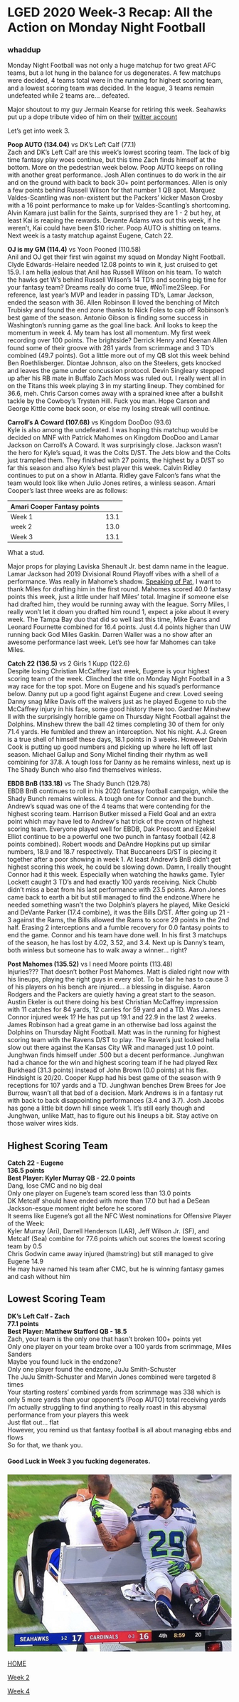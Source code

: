 # LGED 2020 Week-3 Recap: All the Action on Monday Night Football

### whaddup
Monday Night Football was not only a huge matchup for two great AFC teams, but a lot hung in the balance for us degenerates. A few matchups were decided, 
4 teams total were in the running for highest scoring team, and a lowest scoring team was decided. In the league, 3 teams remain undefeated while 2 teams are... defeated.

Major shoutout to my guy Jermain Kearse for retiring this week. Seahawks put up a dope tribute video of him on their [twitter account](https://twitter.com/Seahawks/status/1311000575631261696?s=20)

Let’s get into week 3.


**Poop AUTO (134.04)** vs DK’s Left Calf (77.1)\
Zach and DK’s Left Calf are this week’s lowest scoring team. The lack of big time fantasy play woes continue, but this time Zach finds himself at the bottom. More on the pedestrian week below. Poop AUTO keeps on rolling with another great performance. Josh Allen continues to do work in the air and on the ground with back to back 30+ point performances. Allen is only a few points behind Russell Wilson for that number 1 QB spot. Marquez Valdes-Scantling was non-existent but the Packers’ kicker Mason Crosby with a 16 point performance to make up for Valdes-Scantling’s shortcoming. Alvin Kamara just ballin for the Saints, surprised they are 1 - 2 but hey, at least Kai is reaping the rewards. Devante Adams was out this week, if he weren’t, Kai could have been $10 richer. Poop AUTO is shitting on teams. Next week is a tasty matchup against Eugene, Catch 22.


**OJ is my GM (114.4)** vs Yoon Pooned (110.58)\
Anil and OJ get their first win against my squad on Monday Night Football. Clyde Edwards-Helaire needed 12.08 points to win it, just cruised to get 15.9. I am hella jealous that Anil has Russell Wilson on his team. To watch the hawks get W’s behind Russell Wilson’s 14 TD’s and scoring big time for your fantasy team? Dreams really do come true, #NoTime2Sleep. For reference, last year’s MVP and leader in passing TD’s, Lamar Jackson, ended the season with 36. Allen Robinson II loved the benching of Mitch Trubisky and found the end zone thanks to Nick Foles to cap off Robinson’s best game of the season. Antonio Gibson is finding some success in Washington’s running game as the goal line back. Anil looks to keep the momentum in week 4. My team has lost all momentum. My first week recording over 100 points. The brightside? Derrick Henry and Keenan Allen found some of their groove with 281 yards from scrimmage and 3 TD’s combined (49.7 points). Got a little more out of my QB slot this week behind Ben Roethlisberger. Diontae Johnson, also on the Steelers, gets knocked and leaves the game under concussion protocol. Devin Singleary stepped up after his RB mate in Buffalo Zach Moss was ruled out. I really went all in on the Titans this week playing 3 in my starting lineup. They combined for 36.6, meh. Chris Carson comes away with a sprained knee after a bullshit tackle by the Cowboy’s Trysten Hill. Fuck you man. Hope Carson and George Kittle come back soon, or else my losing streak will continue.


**Carroll’s A Coward (107.68)** vs Kingdom DooDoo (93.6)\
Kyle is also among the undefeated. I was hoping this matchup would be decided on MNF with Patrick Mahomes on Kingdom DooDoo and Lamar Jackson on Carroll’s A Coward. It was surprisingly close. Jackson wasn’t the hero for Kyle’s squad, it was the Colts D/ST. The Jets blow and the Colts just trampled them. They finished with 27 points, the highest by a D/ST so far this season and also Kyle’s best player this week. Calvin Ridley continues to put on a show in Atlanta. Ridley gave Falcon’s fans what the team would look like when Julio Jones retires, a winless season. Amari Cooper’s last three weeks are as follows:


| Amari Cooper Fantasy points |           |
| --------------------------- |:---------:|
| Week 1                      | 13.1      |
| week 2                      | 13.0      |
| Week 3                      | 13.1      |


What a stud.

Major props for playing Laviska Shenault Jr. best damn name in the league. Lamar Jackson had 2019 Divisional Round Playoff vibes with a shell of a performance. Was really in Mahome’s shadow. [Speaking of Pat](https://twitter.com/tootgail/status/1310751505901850624?s=20), I want to thank Miles for drafting him in the first round. Mahomes scored 40.0 fantasy points this week, just a little under half Miles’ total. Imagine if someone else had drafted him, they would be running away with the league. Sorry Miles, I really won’t let it down you drafted him round 1, expect a joke about it every week. The Tampa Bay duo that did so well last this time, Mike Evans and Leonard Fournette combined for 16.4 points. Just 4.4 points higher than UW running back God Miles Gaskin. Darren Waller was a no show after an awesome performance last week. Let’s see how far Mahomes can take Miles.


**Catch 22 (136.5)** vs 2 Girls 1 Kupp (122.6)\
Despite losing Christian McCaffrey last week, Eugene is your highest scoring team of the week. Clinched the title on Monday Night Football in a 3 way race for the top spot. More on Eugene and his squad’s performance below. Danny put up a good fight against Eugene and crew. Loved seeing Danny snag Mike Davis off the waivers just as he played Eugene to rub the McCaffrey injury in his face, some good history there too. Gardner Minshew II with the surprisingly horrible game on Thursday Night Football against the Dolphins. Minshew threw the ball 42 times completing 30 of them for only 71.4 yards. He fumbled and threw an interception. Not his night. A.J. Green is a true shell of himself these days, 18.1 points in 3 weeks. However Dalvin Cook is putting up good numbers and picking up where he left off last season. Michael Gallup and Sony Michel finding their rhythm as well combining for 37.8. A tough loss for Danny as he remains winless, next up is The Shady Bunch who also find themselves winless.


**EBDB BnB (133.18)** vs The Shady Bunch (129.78)\
EBDB BnB continues to roll in his 2020 fantasy football campaign, while the Shady Bunch remains winless. A tough one for Connor and the bunch. Andrew’s squad was one of the 4 teams that were contending for the highest scoring team. Harrison Butker missed a Field Goal and an extra point which may have led to Andrew's hat trick of the crown of highest scoring team. Everyone played well for EBDB, Dak Prescott and Ezekiel Elliot continue to be a powerful one two punch in fantasy football (42.8 points combined). Robert woods and DeAndre Hopkins put up similar numbers, 18.9 and 18.7 respectively. That Buccaneers D/ST is piecing it together after a poor showing in week 1. At least Andrew’s BnB didn’t get highest scoring this week, he could be slowing down. Damn, I really thought Connor had it this week. Especially when watching the hawks game. Tyler Lockett caught 3 TD’s and had exactly 100 yards receiving. Nick Chubb didn’t miss a beat from his last performance with 23.5 points. Aaron Jones came back to earth a bit but still managed to find the endzone.Where he needed something wasn’t the two Dolphin’s players he played, Mike Gesicki and DeVante Parker (17.4 combine), it was the Bills D/ST. After going up 21 - 3 against the Rams, the Bills allowed the Rams to score 29 points in the 2nd half. Erasing 2 interceptions and a fumble recovery for 0.0 fantasy points to end the game. Connor and his team have done well. In his first 3 matchups of the season, he has lost by 4.02, 3.52, and 3.4. Next up is Danny’s team, both winless but someone has to walk away a winner… right?


**Post Mahomes (135.52)** vs I need Moore points (113.48)\
Injuries??? That doesn’t bother Post Mahomes. Matt is dialed right now with his lineups, playing the right guys in every slot. To be fair he has to cause 3 of his players on his bench are injured… a blessing in disguise. Aaron Rodgers and the Packers are quietly having a great start to the season. Austin Ekeler is out there doing his best Christian McCaffrey impression with 11 catches for 84 yards, 12 carries for 59 yard and a TD. Was James Connor injured week 1? He has put up 19.1 and 22.9 in the last 2 weeks. James Robinson had a great game in an otherwise bad loss against the Dolphins on Thursday Night Football. Matt was in the running for highest scoring team with the Ravens D/ST to play. The Raven’s just looked hella slow out there against the Kansas City WR and managed just 1.0 point. Junghwan finds himself under .500 but a decent performance. Junghwan had a chance for the win and highest scoring team if he had played Rex Burkhead (31.3 points) instead of John Brown (0.0 points) at his flex. Hindsight is 20/20. Cooper Kupp had his best game of the season with 9 receptions for 107 yards and a TD. Junghwan benches Drew Brees for Joe Burrow, wasn’t all that bad of a decision. Mark Andrews is in a fantasy rut with back to back disappointing performances (3.4 and 3.7). Josh Jacobs has gone a little bit down hill since week 1. It’s still early though and Junghwan, unlike Matt, has to figure out his lineups a bit. Stay active on those waiver wires kids.


## Highest Scoring Team
**Catch 22 - Eugene**\
**136.5 points**\
**Best Player: Kyler Murray QB - 22.0 points**\
Dang, lose CMC and no big deal\
Only one player on Eugene’s team scored less than 13.0 points\
DK Metcalf should have ended with more than 17.0 but had a DeSean Jackson-esque moment right before he scored\
It seems like Eugene’s got all the NFC West nominations for Offensive Player of the Week:\
Kyler Murray (Ari), Darrell Henderson (LAR), Jeff Wilson Jr. (SF), and Metcalf (Sea) combine for 77.6 points which out scores the lowest scoring team by 0.5\
Chris Godwin came away injured (hamstring) but still managed to give Eugene 14.9\
He may have named his team after CMC, but he is winning fantasy games and cash without him

## Lowest Scoring Team
**DK’s Left Calf - Zach**\
**77.1 points**\
**Best Player: Matthew Stafford QB - 18.5**\
Zach, your team is the only one that hasn’t broken 100+ points yet\
Only one player on your team broke over a 100 yards from scrimmage, Miles Sanders\
Maybe you found luck in the endzone?\
Only one player found the endzone, JuJu Smith-Schuster\
The JuJu Smith-Schuster and Marvin Jones combined were targeted 8 times\
Your starting rosters’ combined yards from scrimmage was 338 which is only 5 more yards than your opponent’s (Poop AUTO) total receiving yards\
I’m actually struggling to find anything to really roast in this abysmal performance from your players this week\
Just flat out… flat\
However, you remind us that fantasy football is all about managing ebbs and flows\
So for that, we thank you.


#### Good Luck in Week 3 you fucking degenerates.


![](../media/Earl_IMG_3905.jpg)


[HOME](../index.md)


[Week 2](./week2_writeup_2020.md)


[Week 4](./week4_writeup_2020.md)
